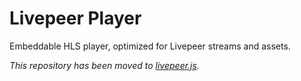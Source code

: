 # Livepeer Player

Embeddable HLS player, optimized for Livepeer streams and assets.

_This repository has been moved to [livepeer.js](https://github.com/livepeer/livepeer.js/pull/248)._
